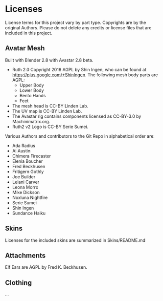 # Licenses

License terms for this project vary by part type. Copyrights are by the original Authors. Please do not delete any credits or license files that are included in this project.    

## Avatar Mesh

Built with Blender 2.8 with Avastar 2.8 beta.

* Ruth 2.0 Copyright 2018 AGPL by Shin Ingen, who can be found at https://plus.google.com/+ShinIngen.  The following mesh body parts are AGPL:
  * Upper Body
  * Lower Body
  * Bento Hands
  * Feet
* The mesh head is CC-BY Linden Lab.
* The UV map is CC-BY Linden Lab.
* The Avastar rig contains components licensed as CC-BY-3.0 by Machinimatrix.org.
* Ruth2 v2 Logo is CC-BY Serie Sumei.

Various Authors and contributors to the Git Repo in alphabetical order are:
* Ada Radius
* Ai Austin
* Chimera Firecaster
* Elenia Boucher
* Fred Beckhusen
* Fritigern Gothly
* Joe Builder
* Lelani Carver
* Leona Morro
* Mike Dickson
* Noxluna Nightfire
* Serie Sumei
* Shin Ingen
* Sundance Haiku 

## Skins

Licenses for the included skins are summarized in Skins/README.md

## Attachments

Elf Ears are AGPL by Fred K. Beckhusen.

## Clothing

...

